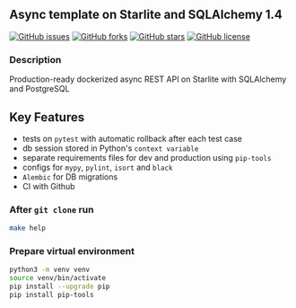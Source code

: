 ## Async template on Starlite and SQLAlchemy 1.4

[![GitHub issues](https://img.shields.io/github/issues/lesnik512/fast-api-sqlalchemy-template)](https://github.com/lesnik512/fast-api-sqlalchemy-template/issues)
[![GitHub forks](https://img.shields.io/github/forks/lesnik512/fast-api-sqlalchemy-template)](https://github.com/lesnik512/fast-api-sqlalchemy-template/network)
[![GitHub stars](https://img.shields.io/github/stars/lesnik512/fast-api-sqlalchemy-template)](https://github.com/lesnik512/fast-api-sqlalchemy-template/stargazers)
[![GitHub license](https://img.shields.io/github/license/lesnik512/fast-api-sqlalchemy-template)](https://github.com/lesnik512/fast-api-sqlalchemy-template/blob/main/LICENSE)

### Description
Production-ready dockerized async REST API on Starlite with SQLAlchemy and PostgreSQL

## Key Features
- tests on `pytest` with automatic rollback after each test case
- db session stored in Python's `context variable`
- separate requirements files for dev and production using `pip-tools`
- configs for `mypy`, `pylint`, `isort` and `black`
- `Alembic` for DB migrations
- CI with Github

### After `git clone` run
```bash
make help
```

### Prepare virtual environment
```bash
python3 -m venv venv
source venv/bin/activate
pip install --upgrade pip
pip install pip-tools
```
